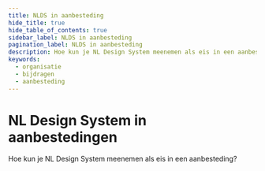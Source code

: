 ```yaml
---
title: NLDS in aanbesteding
hide_title: true
hide_table_of_contents: true
sidebar_label: NLDS in aanbesteding
pagination_label: NLDS in aanbesteding
description: Hoe kun je NL Design System meenemen als eis in een aanbesteding?
keywords:
  - organisatie
  - bijdragen
  - aanbesteding
---
```


# NL Design System in aanbestedingen

Hoe kun je NL Design System meenemen als eis in een aanbesteding?
